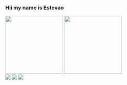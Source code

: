 ### Hii my name is Estevao

 <div>
  <a href="https://github.com/estevaosvargas">
  <img height="180em" src="https://github-readme-stats.vercel.app/api?username=estevaosvargas&show_icons=true&theme=dracula&include_all_commits=true&count_private=true"/>
  <img height="180em" src="https://github-readme-stats.vercel.app/api/top-langs/?username=estevaosvargas&layout=compact&langs_count=16&theme=dracula"/>
</div>
<div> 
  <a href="https://www.youtube.com/pvptimee" target="_blank"><img src="https://img.shields.io/badge/-Youtube-%23EA4335?style=for-the-badge&logo=youtube&logoColor=white" target="_blank"></a>
  <a href="https://instagram.com/estevaosvargas" target="_blank"><img src="https://img.shields.io/badge/-Instagram-%23E4405F?style=for-the-badge&logo=instagram&logoColor=white" target="_blank"></a>
  <a href = "mailto: grodolfs@gmail.com"><img src="https://img.shields.io/badge/-Gmail-%23333?style=for-the-badge&logo=gmail&logoColor=white" target="_blank"></a>
</div>
